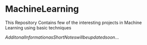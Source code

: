 # MachineLearning
This Repository Contains few of the interesting projects in Machine Learning using basic techniques

$Additonal Information as Short Notes will be updated soon...$
